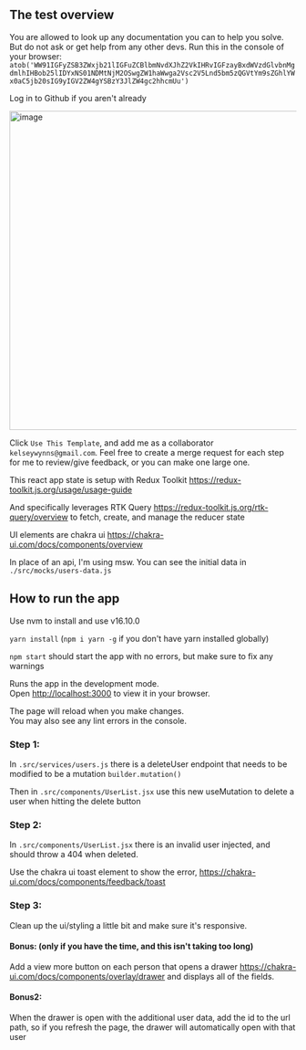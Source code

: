 ## The test overview

You are allowed to look up any documentation you can to help you solve. But do not ask or get help from any other devs.
Run this in the console of your browser: `atob('WW91IGFyZSB3ZWxjb21lIGFuZCBlbmNvdXJhZ2VkIHRvIGFzayBxdWVzdGlvbnMgdmlhIHBob25lIDYxNS01NDMtNjM2OSwgZW1haWwga2Vsc2V5Lnd5bm5zQGVtYm9sZGhlYWx0aC5jb20sIG9yIGV2ZW4gYSBzY3JlZW4gc2hhcmUu')`

Log in to Github if you aren't already

<img width="559" alt="image" src="https://user-images.githubusercontent.com/427355/165921759-20b2d538-6650-4638-a953-055fc1500719.png">

Click `Use This Template`, and add me as a collaborator `kelseywynns@gmail.com`. Feel free to create a merge request for each step for me to review/give feedback, or you can make one large one.

This react app state is setup with Redux Toolkit https://redux-toolkit.js.org/usage/usage-guide

And specifically leverages RTK Query https://redux-toolkit.js.org/rtk-query/overview to fetch, create, and manage the reducer state

UI elements are chakra ui https://chakra-ui.com/docs/components/overview

In place of an api, I'm using msw. You can see the initial data in `./src/mocks/users-data.js`

## How to run the app

Use nvm to install and use v16.10.0

`yarn install` (`npm i yarn -g` if you don't have yarn installed globally)

`npm start` should start the app with no errors, but make sure to fix any warnings

Runs the app in the development mode.\
Open [http://localhost:3000](http://localhost:3000) to view it in your browser.

The page will reload when you make changes.\
You may also see any lint errors in the console.

### Step 1:

In `.src/services/users.js` there is a deleteUser endpoint that needs to be modified to be a mutation `builder.mutation()`

Then in `.src/components/UserList.jsx` use this new useMutation to delete a user when hitting the delete button

### Step 2:

In `.src/components/UserList.jsx` there is an invalid user injected, and should throw a 404 when deleted.

Use the chakra ui toast element to show the error, https://chakra-ui.com/docs/components/feedback/toast

### Step 3:

Clean up the ui/styling a little bit and make sure it's responsive.

#### Bonus: (only if you have the time, and this isn't taking too long)

Add a view more button on each person that opens a drawer https://chakra-ui.com/docs/components/overlay/drawer and displays all of the fields.

#### Bonus2:

When the drawer is open with the additional user data, add the id to the url path, so if you refresh the page, the drawer
will automatically open with that user
